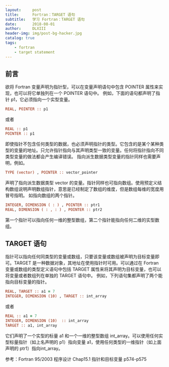```yaml
---
layout:     post
title:      Fortran：TARGET 语句
subtitle:   学习 Fortran：TARGET 语句
date:       2018-08-01
author:     DLXIII
header-img: img/post-bg-hacker.jpg
catalog: true
tags:
    - fortran
    - target statement
---
```



## 前言

欲将 Fortran 变量声明为指针型，可以在变量声明语句中包含 POINTER 属性来实现，也可以将它单独列在一个 POINTER 语句中。
例如，下面的语句都声明了指针 p1，它必须指向一个实型变量。

~~~ fortran
REAL, POINTER :: p1
~~~

或者

~~~ fortran
REAL :: p1
POINTER :: p1
~~~


<!--more-->


即使指针不包含任何类型的数据，也必须声明指针的类型。它包含的是某个某种类型的变量的地址。只允许指针指向与其声明类型一致的变量。任何将指针指向不同类型变量的做法都会产生编译错误。
指向派生数据类型变量的指针同样也需要声明，例如。

~~~ fortran
TYPE (vector) , POINTER :: vector_pointer
~~~

声明了指向派生数据类型 vector 的变量。指针同样也可指向数组。使用预定义结构数组说明声明数组指针，意思是已经制定了数组的维度，但是数组每维的宽度用冒号指明。
如指向数组的两个指针。

~~~ fortran
INTEGER, DIMENSION ( : ) , POINTER :: ptr1
REAL, DIMENSION ( : , : ) , POINTER :: ptr2
~~~

第一个指针可以指向任何一维的整型数组，第二个指针能指向任何二维的实型数组。

## TARGET 语句

指针可以指向任何同类型的变量或数组，只要该变量或数组被声明为目标变量即可。TARGET 是一种数据对象，其地址在使用指针时可用。可以通过在 Fortran 变量或数组的类型定义语句中包括 TARGET 属性来将其声明为目标变量，也可以将变量或者数组列在单独的 TARGET 语句中。
例如，下列语句集都声明了两个能指向目标变量的指针。

~~~ fortran
REAL, TARGET :: a1 = 7
INTEGER, DIMENSION (10) , TARGET :: int_array
~~~

或者

~~~ fortran
REAL :: a1 = 7
INTEGER, DIMENSION (10)  :: int_array
TARGET :: a1, int_array
~~~

它们声明了一个实型的标量 a1 和一个一维的整型数组 int_array。可以使用任何实型标量指针（如上名声明的 p1）指向变量 a1，使用任何类型的一维指针（如上面声明的 ptr1）指向int_array。

参考：Fortran 95/2003 程序设计
Chap15.1 指针和目标变量 p574-p575
